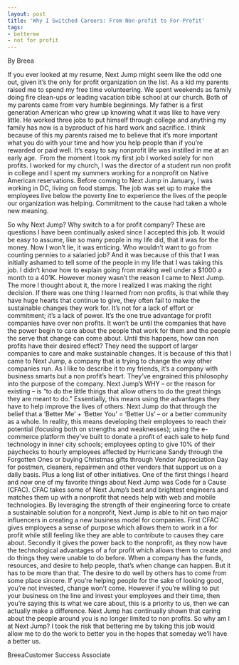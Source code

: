 ```yaml
---
layout: post
title: 'Why I Switched Careers: From Non-profit to For-Profit'
tags:
- betterme
- not for profit
---
```




By Breea


If you ever looked at my resume, Next Jump might seem like the odd one out, given it’s the only for profit organization on the list. As a kid my parents raised me to spend my free time volunteering. We spent weekends as family doing fire clean-ups or leading vacation bible school at our church. Both of my parents came from very humble beginnings. My father is a first generation American who grew up knowing what it was like to have very little. He worked three jobs to put himself through college and anything my family has now is a byproduct of his hard work and sacrifice. I think because of this my parents raised me to believe that it’s more important what you do with your time and how you help people than if you’re rewarded or paid well. It’s easy to say nonprofit life was instilled in me at an early age. 
From the moment I took my first job I worked solely for non profits. I worked for my church, I was the director of a student run non profit in college and I spent my summers working for a nonprofit on Native American reservations. Before coming to Next Jump in January, I was working in DC, living on food stamps. The job was set up to make the employees live below the poverty line to experience the lives of the people our organization was helping. Commitment to the cause had taken a whole new meaning.

So why Next Jump? Why switch to a for profit company? These are questions I have been continually asked since I accepted this job. It would be easy to assume, like so many people in my life did, that it was for the money. Now I won’t lie, it was enticing. Who wouldn’t want to go from counting pennies to a salaried job? And it was because of this that I was initially ashamed to tell some of the people in my life that I was taking this job. I didn’t know how to explain going from making well under a $1000 a month to a 401K. However money wasn’t the reason I came to Next Jump. The more I thought about it, the more I realized I was making the right decision. If there was one thing I learned from non profits, is that while they have huge hearts that continue to give, they often fail to make the sustainable changes they work for. It’s not for a lack of effort or commitment; it’s a lack of power. It’s the one true advantage for profit companies have over non profits. It won’t be until the companies that have the power begin to care about the people that work for them and the people the serve that change can come about. Until this happens, how can non profits have their desired effect? They need the support of larger companies to care and make sustainable changes.
It is because of this that I came to Next Jump, a company that is trying to change the way other companies run. As I like to describe it to my friends, it’s a company with business smarts but a non profit’s heart. They’ve engrained this philosophy into the purpose of the company. Next Jump’s WHY – or the reason for existing – is “to do the little things that allow others to do the great things they are meant to do.” Essentially, this means using the advantages they have to help improve the lives of others. Next Jump do that through the belief that a ‘Better Me’ + ‘Better You’ = ‘Better Us’ – or a better community as a whole.
In reality, this means developing their employees to reach their potential (focusing both on strengths and weaknesses); using the e-commerce platform they’ve built to donate a profit of each sale to help fund technology in inner city schools; employees opting to give 10% of their paychecks to hourly employees affected by Hurricane Sandy through the Forgotten Ones or buying Christmas gifts through Vendor Appreciation Day for postmen, cleaners, repairmen and other vendors that support us on a daily basis. Plus a long list of other initiatives.
One of the first things I heard and now one of my favorite things about Next Jump was Code for a Cause (CFAC). CFAC takes some of Next Jump’s best and brightest engineers and matches them up with a nonprofit that needs help with web and mobile technologies. By leveraging the strength of their engineering force to create a sustainable solution for a nonprofit, Next Jump is able to hit on two major influencers in creating a new business model for companies. First CFAC gives employees a sense of purpose which allows them to work in a for profit while still feeling like they are able to contribute to causes they care about. Secondly it gives the power back to the nonprofit, as they now have the technological advantages of a for profit which allows them to create and do things they were unable to do before.
When a company has the funds, resources, and desire to help people, that’s when change can happen. But it has to be more than that. The desire to do well by others has to come from some place sincere. If you’re helping people for the sake of looking good, you’re not invested, change won’t come. However if you’re willing to put your business on the line and invest your employees and their time, then you’re saying this is what we care about, this is a priority to us, then we can actually make a difference. Next Jump has continually shown that caring about the people around you is no longer limited to non profits. So why am I at Next Jump? I took the risk that bettering me by taking this job would allow me to do the work to better you in the hopes that someday we’ll have a better us.



BreeaCustomer Success Associate





